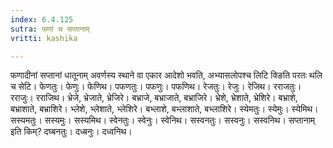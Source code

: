 ```yaml
---
index: 6.4.125
sutra: फणां च सप्तानाम्
vritti: kashika

---
```

फणादीनां सप्तानां धातूनाम् अवर्णस्य स्थाने वा एकार आदेशो भवति, अभ्यासलोपश्च लिटि क्ङिति परतः थलि च सेटि। फेणतुः। फेणुः। फेणिथ। पफणतुः। पफणुः। पफणिथ। रेजतुः। रेजुः। रेजिथ। रराजतुः। रराजुः। रराजिथ। भ्रेजे, भ्रेजाते, भ्रेजिरे। बभ्राजे, बभ्राजाते, बभ्राजिरे। भ्रेशे, भ्रेशाते, भ्रेशिरे। बभ्राशे, बभ्राशाते, बभ्राशिरे। भ्लेशे, भ्लेशाते, भ्लेशिरे। बभ्लाशे, बभ्लाशाते, बभ्लाशिरे। स्येमतुः। स्येमुः। स्येमिथ। सस्यमतुः। सस्यमुः। सस्यमिथ। स्वेनतुः। स्वेनुः। स्वेनिथ। सस्वनतुः। सस्वनुः। सस्वनिथ। सप्तानाम् इति किम्? दघ्बनतुः। दध्बनुः। दध्वनिथ।